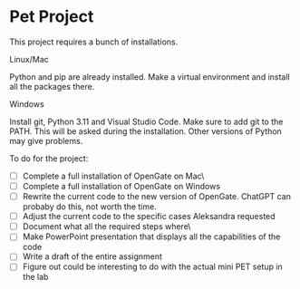 # Pet Project

This project requires a bunch of installations.

Linux/Mac

Python and pip are already installed. Make a virtual environment and install all the packages there. 

Windows

Install git, Python 3.11 and Visual Studio Code. Make sure to add git to the PATH. This will be asked during the installation. Other versions of Python may give problems.

To do for the project:
- [ ] Complete a full installation of OpenGate on Mac\
- [ ] Complete a full installation of OpenGate on Windows
- [ ] Rewrite the current code to the new version of OpenGate. ChatGPT can probaby do this, not worth the time.
- [ ] Adjust the current code to the specific cases Aleksandra requested
- [ ] Document what all the required steps where\
- [ ] Make PowerPoint presentation that displays all the capabilities of the code
- [ ] Write a draft of the entire assignment
- [ ] Figure out could be interesting to do with the actual mini PET setup in the lab
